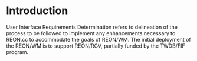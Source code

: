 # Introduction

User Interface Requirements Determination refers to delineation of the process to be followed to implement any enhancements necessary to REON.cc to accommodate the goals of REON/WM. The initial deployment of the REON/WM is to support REON/RGV, partially funded by the TWDB/FIF program.
